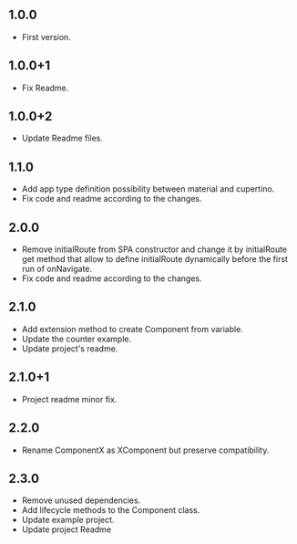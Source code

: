 ## 1.0.0

- First version.

## 1.0.0+1

- Fix Readme.

## 1.0.0+2

- Update Readme files.

## 1.1.0

- Add app type definition possibility between material and cupertino.
- Fix code and readme according to the changes.

## 2.0.0

- Remove initialRoute from SPA constructor and change it by initialRoute get method that allow to define initialRoute dynamically before the first run of onNavigate.
- Fix code and readme according to the changes.

## 2.1.0

- Add extension method to create Component from variable.
- Update the counter example.
- Update project's readme.

## 2.1.0+1

- Project readme minor fix.

## 2.2.0

- Rename ComponentX as XComponent but preserve compatibility.

## 2.3.0

- Remove unused dependencies.
- Add lifecycle methods to the Component class.
- Update example project.
- Update project Readme